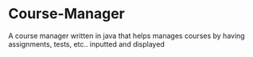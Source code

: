# Course-Manager
A course manager written in java that helps manages courses by having assignments, tests, etc.. inputted and displayed
